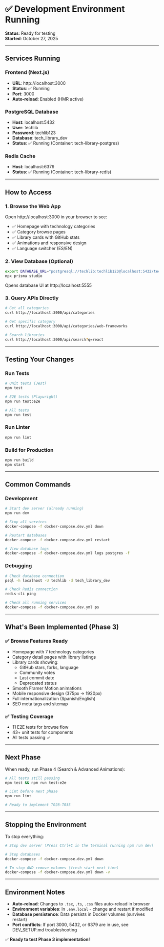 # ✅ Development Environment Running

**Status**: Ready for testing  
**Started**: October 27, 2025

---

## Services Running

### Frontend (Next.js)
- **URL**: http://localhost:3000
- **Status**: ✅ Running
- **Port**: 3000
- **Auto-reload**: Enabled (HMR active)

### PostgreSQL Database
- **Host**: localhost:5432
- **User**: techlib
- **Password**: techlib123
- **Database**: tech_library_dev
- **Status**: ✅ Running (Container: tech-library-postgres)

### Redis Cache
- **Host**: localhost:6379
- **Status**: ✅ Running (Container: tech-library-redis)

---

## How to Access

### 1. **Browse the Web App**
Open http://localhost:3000 in your browser to see:
- ✅ Homepage with technology categories
- ✅ Category browse pages
- ✅ Library cards with GitHub stats
- ✅ Animations and responsive design
- ✅ Language switcher (ES/EN)

### 2. **View Database** (Optional)
```bash
export DATABASE_URL="postgresql://techlib:techlib123@localhost:5432/tech_library_dev"
npx prisma studio
```
Opens database UI at http://localhost:5555

### 3. **Query APIs Directly**
```bash
# Get all categories
curl http://localhost:3000/api/categories

# Get specific category
curl http://localhost:3000/api/categories/web-frameworks

# Search libraries
curl http://localhost:3000/api/search?q=react
```

---

## Testing Your Changes

### Run Tests
```bash
# Unit tests (Jest)
npm test

# E2E tests (Playwright)
npm run test:e2e

# All tests
npm run test
```

### Run Linter
```bash
npm run lint
```

### Build for Production
```bash
npm run build
npm start
```

---

## Common Commands

### Development
```bash
# Start dev server (already running)
npm run dev

# Stop all services
docker-compose -f docker-compose.dev.yml down

# Restart databases
docker-compose -f docker-compose.dev.yml restart

# View database logs
docker-compose -f docker-compose.dev.yml logs postgres -f
```

### Debugging
```bash
# Check database connection
psql -h localhost -U techlib -d tech_library_dev

# Check Redis connection
redis-cli ping

# Check all running services
docker-compose -f docker-compose.dev.yml ps
```

---

## What's Been Implemented (Phase 3)

### ✅ Browse Features Ready
- Homepage with 7 technology categories
- Category detail pages with library listings
- Library cards showing:
  - GitHub stars, forks, language
  - Community votes
  - Last commit date
  - Deprecated status
- Smooth Framer Motion animations
- Mobile responsive design (375px → 1920px)
- Full internationalization (Spanish/English)
- SEO meta tags and sitemap

### ✅ Testing Coverage
- 11 E2E tests for browse flow
- 43+ unit tests for components
- All tests passing ✓

---

## Next Phase

When ready, run Phase 4 (Search & Advanced Animations):
```bash
# All tests still passing
npm test && npm run test:e2e

# Lint before next phase
npm run lint

# Ready to implement T028-T035
```

---

## Stopping the Environment

To stop everything:
```bash
# Stop dev server (Press Ctrl+C in the terminal running npm run dev)

# Stop databases
docker-compose -f docker-compose.dev.yml down

# To stop AND remove volumes (fresh start next time)
docker-compose -f docker-compose.dev.yml down -v
```

---

## Environment Notes

- **Auto-reload**: Changes to `.tsx`, `.ts`, `.css` files auto-reload in browser
- **Environment variables**: In `.env.local` - change and restart if modified
- **Database persistence**: Data persists in Docker volumes (survives restart)
- **Port conflicts**: If port 3000, 5432, or 6379 are in use, see DEV_SETUP.md troubleshooting

✅ **Ready to test Phase 3 implementation!**
